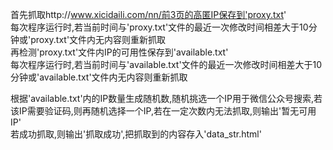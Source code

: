 首先抓取http://www.xicidaili.com/nn/前3页的高匿IP保存到'proxy.txt'  
每次程序运行时,若当前时间与'proxy.txt'文件的最近一次修改时间相差大于10分钟或'proxy.txt'文件内无内容则重新抓取  
再检测'proxy.txt'文件内IP的可用性保存到'available.txt'  
每次程序运行时,若当前时间与'available.txt'文件的最近一次修改时间相差大于10分钟或'available.txt'文件内无内容则重新抓取  

根据'available.txt'内的IP数量生成随机数,随机挑选一个IP用于微信公众号搜索,若该IP需要验证码,则再随机选择一个IP,若在一定次数内无法抓取,则输出'暂无可用IP'  
若成功抓取,则输出'抓取成功',把抓取到的内容存入'data_str.html'  